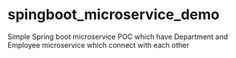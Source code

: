 # spingboot_microservice_demo
Simple Spring boot microservice POC which have Department and Employee microservice which connect with each other

